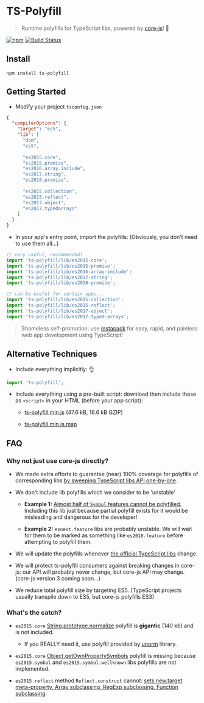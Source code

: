 # TS-Polyfill

> Runtime polyfills for TypeScript libs, powered by [core-js](https://github.com/zloirock/core-js)! :battery:

[![npm](https://img.shields.io/npm/v/ts-polyfill.svg)](https://www.npmjs.com/package/ts-polyfill) [![Build Status](https://api.travis-ci.org/ryanelian/ts-polyfill.svg?branch=master)](https://travis-ci.org/ryanelian/ts-polyfill)

## Install

`npm install ts-polyfill`

## Getting Started

- Modify your project `tsconfig.json`

```json
{
  "compilerOptions": {
    "target": "es5",
    "lib": [
      "dom",
      "es5",
      
      "es2015.core",
      "es2015.promise",
      "es2016.array.include",
      "es2017.string",
      "es2018.promise",
      
      "es2015.collection",
      "es2015.reflect",
      "es2017.object",
      "es2017.typedarrays"
    ]
  }
}
```

- In your app's entry point, import the polyfills: (Obviously, you don't need to use them all...)

```ts
// very useful, recommended!
import 'ts-polyfill/lib/es2015-core';
import 'ts-polyfill/lib/es2015-promise';
import 'ts-polyfill/lib/es2016-array-include';
import 'ts-polyfill/lib/es2017-string';
import 'ts-polyfill/lib/es2018-promise';

// can be useful for certain apps...
import 'ts-polyfill/lib/es2015-collection';
import 'ts-polyfill/lib/es2015-reflect';
import 'ts-polyfill/lib/es2017-object';
import 'ts-polyfill/lib/es2017-typed-arrays';
```

> Shameless self-promotion: use [instapack](https://github.com/ryanelian/instapack) for easy, rapid, and painless web app development using TypeScript!

## Alternative Techniques

- Include everything implicitly: :ok_hand:

```ts
import 'ts-polyfill';
```

- Include everything using a pre-built script: download then include these as `<script>` in your HTML (before your app script):

  - [ts-polyfill.min.js](https://github.com/ryanelian/ts-polyfill/raw/master/dist/ts-polyfill.min.js) (47.6 kB, 16.6 kB GZIP)

  - [ts-polyfill.min.js.map](https://github.com/ryanelian/ts-polyfill/raw/master/dist/ts-polyfill.min.js.map) 

## FAQ

### Why not just use core-js directly?

- We made extra efforts to guarantee (near) 100% coverage for polyfills of corresponding libs [by sweeping TypeScript libs API one-by-one](https://github.com/ryanelian/ts-polyfill/blob/master/src/es2015-core.ts).

- We don't include lib polyfills which we consider to be 'unstable'

  - **Example 1:** [Almost half of `Symbol` features cannot be polyfilled.](http://kangax.github.io/compat-table/es6) Including this lib just because partial polyfill exists for it would be misleading and dangerous for the developer!

  - **Example 2:** `esnext.feature` libs are probably unstable. We will wait for them to be marked as something like `es2018.feature` before attempting to polyfill them.

- We will update the polyfills whenever [the official TypeScript libs](https://github.com/Microsoft/TypeScript/tree/master/lib) change.

- We will protect ts-polyfill consumers against breaking changes in core-js: our API will probably never change, but core-js API may change. (core-js version 3 coming soon...)

- We reduce total polyfill size by targeting ES5. (TypeScript projects usually transpile down to ES5, but core-js polyfills ES3)

### What's the catch?

- `es2015.core` [String.prototype.normalize](https://developer.mozilla.org/en-US/docs/Web/JavaScript/Reference/Global_Objects/String/normalize) polyfill is **gigantic** (140 kb) and is not included.

    - If you REALLY need it, use polyfill provided by [unorm](https://github.com/walling/unorm) library.

- `es2015.core` [Object.getOwnPropertySymbols](https://developer.mozilla.org/en-US/docs/Web/JavaScript/Reference/Global_Objects/Object/getOwnPropertySymbols) polyfill is missing because `es2015.symbol` and `es2015.symbol.wellknown` libs polyfills are not implemented.

- `es2015.reflect` method `Reflect.construct` cannot: [sets new.target meta-property, Array subclassing, RegExp subclassing, Function subclassing](http://kangax.github.io/compat-table/es6/#test-Reflect).
